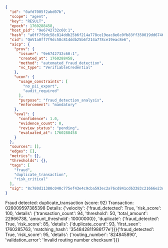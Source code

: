 ```json
{
  "id": "0afd7005f2abd07b",
  "scope": "agent",
  "key": "RESULT",
  "epoch": 1760288458,
  "host_pid": "9e6742732c60:1",
  "hash": "a0ff7f9dc58c814ddb25b6f214a778ce19eac8e6c0fb83ff350019dd67462da0",
  "cid": "QmV1a0ff7f9dc58c814ddb25b6f214a778ce19eac8e6",
  "aicp": {
    "prov": {
      "issuer": "9e6742732c60:1",
      "created_at": 1760288458,
      "method": "automated_fraud_detection",
      "vc_type": "VerifiableCredential"
    },
    "ucon": {
      "usage_constraints": [
        "no_pii_export",
        "audit_required"
      ],
      "purpose": "fraud_detection_analysis",
      "enforcement": "mandatory"
    },
    "eval": {
      "confidence": 1.0,
      "evidence_count": 0,
      "review_status": "pending",
      "evaluated_at": 1760288458
    }
  },
  "sources": [],
  "edges": [],
  "metrics": {},
  "thresholds": {},
  "tags": [
    "fraud",
    "duplicate_transaction",
    "risk_critical"
  ],
  "sig": "8c780d11380c040c775ef43e4c9cba593ec2a76cd841cd63383c21666e23d7bd"
}
```

Fraud detected: duplicate_transaction (score: 92)
Transaction: 026009597385398
Details: {'velocity': {'fraud_detected': True, 'risk_score': 100, 'details': {'transaction_count': 94, 'threshold': 50, 'total_amount': 22966738, 'amount_threshold': 10000000}}, 'duplicate': {'fraud_detected': True, 'risk_score': 85, 'details': {'duplicate_count': 93, 'first_seen': 1760285763, 'matching_hash': '354842811986f77e'}}}{'fraud_detected': True, 'risk_score': 95, 'details': {'routing_number': '824845890', 'validation_error': 'Invalid routing number checksum'}}}